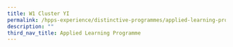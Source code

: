 ```yaml
---
title: W1 Cluster YI
permalink: /hpps-experience/distinctive-programmes/applied-learning-programme/w1-cluster-yi/
description: ""
third_nav_title: Applied Learning Programme
---
```

